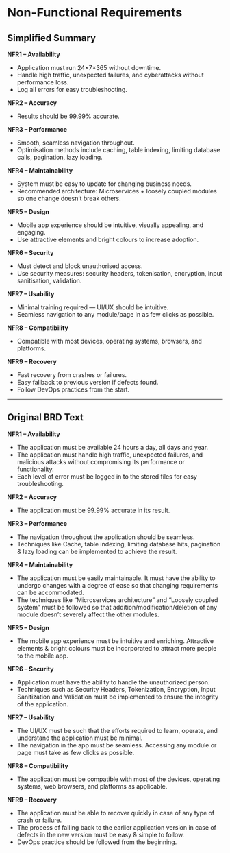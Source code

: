# Non-Functional Requirements

## Simplified Summary

**NFR1 – Availability**
- Application must run 24×7×365 without downtime.
- Handle high traffic, unexpected failures, and cyberattacks without performance loss.
- Log all errors for easy troubleshooting.

**NFR2 – Accuracy**
- Results should be 99.99% accurate.

**NFR3 – Performance**
- Smooth, seamless navigation throughout.
- Optimisation methods include caching, table indexing, limiting database calls, pagination, lazy loading.

**NFR4 – Maintainability**
- System must be easy to update for changing business needs.
- Recommended architecture: Microservices + loosely coupled modules so one change doesn’t break others.

**NFR5 – Design**
- Mobile app experience should be intuitive, visually appealing, and engaging.
- Use attractive elements and bright colours to increase adoption.

**NFR6 – Security**
- Must detect and block unauthorised access.
- Use security measures: security headers, tokenisation, encryption, input sanitisation, validation.

**NFR7 – Usability**
- Minimal training required — UI/UX should be intuitive.
- Seamless navigation to any module/page in as few clicks as possible.

**NFR8 – Compatibility**
- Compatible with most devices, operating systems, browsers, and platforms.

**NFR9 – Recovery**
- Fast recovery from crashes or failures.
- Easy fallback to previous version if defects found.
- Follow DevOps practices from the start.

---

## Original BRD Text

**NFR1 – Availability**
- The application must be available 24 hours a day, all days and year.  
- The application must handle high traffic, unexpected failures, and malicious attacks without compromising its performance or functionality.  
- Each level of error must be logged in to the stored files for easy troubleshooting.

**NFR2 – Accuracy**
- The application must be 99.99% accurate in its result.

**NFR3 – Performance**
- The navigation throughout the application should be seamless.  
- Techniques like Cache, table indexing, limiting database hits, pagination & lazy loading can be implemented to achieve the result.

**NFR4 – Maintainability**
- The application must be easily maintainable. It must have the ability to undergo changes with a degree of ease so that changing requirements can be accommodated.  
- The techniques like “Microservices architecture” and “Loosely coupled system” must be followed so that addition/modification/deletion of any module doesn’t severely affect the other modules.

**NFR5 – Design**
- The mobile app experience must be intuitive and enriching. Attractive elements & bright colours must be incorporated to attract more people to the mobile app.

**NFR6 – Security**
- Application must have the ability to handle the unauthorized person.  
- Techniques such as Security Headers, Tokenization, Encryption, Input Sanitization and Validation must be implemented to ensure the integrity of the application.

**NFR7 – Usability**
- The UI/UX must be such that the efforts required to learn, operate, and understand the application must be minimal.  
- The navigation in the app must be seamless. Accessing any module or page must take as few clicks as possible.

**NFR8 – Compatibility**
- The application must be compatible with most of the devices, operating systems, web browsers, and platforms as applicable.

**NFR9 – Recovery**
- The application must be able to recover quickly in case of any type of crash or failure.  
- The process of falling back to the earlier application version in case of defects in the new version must be easy & simple to follow.  
- DevOps practice should be followed from the beginning.
